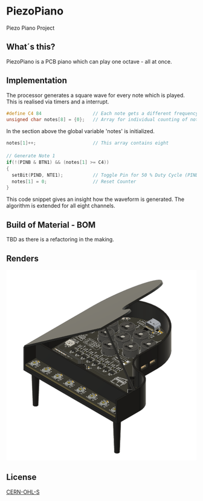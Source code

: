 # PiezoPiano
Piezo Piano Project

## What´s this?
PiezoPiano is a PCB piano which can play one octave - all at once.

## Implementation
The processor generates a square wave for every note which is played. This is realised via timers and a interrupt.

```c
#define C4 84                   // Each note gets a different frequency
unsigned char notes[8] = {0};   // Array for individual counting of notes
```
In the section above the global variable 'notes' is initialized.
```c
notes[1]++;                     // This array contains eight 

// Generate Note 1
if(!(PINB & BTN1) && (notes[1] >= C4))
{
  setBit(PIND, NTE1);           // Toggle Pin for 50 % Duty Cycle (PIND and NTE1 are just defines for a PORT and a PIN)
  notes[1] = 0;                 // Reset Counter
}
```
This code snippet gives an insight how the waveform is generated. The algorithm is extended for all eight channels.

## Build of Material - BOM
TBD as there is a refactoring in the making.

## Renders
![PCB Piano](/hardware/renders/20211024_PiezoPiano_A_V1.2.png)

## License
[CERN-OHL-S](https://ohwr.org/cern_ohl_s_v2.pdf)
